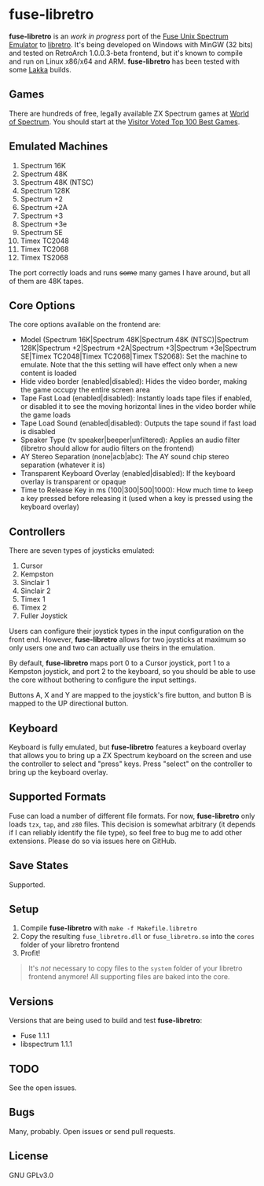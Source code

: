 # fuse-libretro

**fuse-libretro** is an *work in progress* port of the [Fuse Unix Spectrum Emulator](http://fuse-emulator.sourceforge.net/) to [libretro](http://www.libretro.com/). It's being developed on Windows with MinGW (32 bits) and tested on RetroArch 1.0.0.3-beta frontend, but it's known to compile and run on
Linux x86/x64 and ARM. **fuse-libretro** has been tested with some [Lakka](http://www.lakka.tv/) builds.

## Games

There are hundreds of free, legally available ZX Spectrum games at [World of Spectrum](http://www.worldofspectrum.org/). You should start at the [Visitor Voted Top 100 Best Games](http://www.worldofspectrum.org/bestgames.html).

## Emulated Machines

1. Spectrum 16K
1. Spectrum 48K
1. Spectrum 48K (NTSC)
1. Spectrum 128K
1. Spectrum +2
1. Spectrum +2A
1. Spectrum +3
1. Spectrum +3e
1. Spectrum SE
1. Timex TC2048
1. Timex TC2068
1. Timex TS2068

The port correctly loads and runs ~~some~~ many games I have around, but all of them are 48K tapes.

## Core Options

The core options available on the frontend are:

* Model (Spectrum 16K|Spectrum 48K|Spectrum 48K (NTSC)|Spectrum 128K|Spectrum +2|Spectrum +2A|Spectrum +3|Spectrum +3e|Spectrum SE|Timex TC2048|Timex TC2068|Timex TS2068): Set the machine to emulate. Note that the this setting will have effect only when a new content is loaded
* Hide video border (enabled|disabled): Hides the video border, making the game occupy the entire screen area
* Tape Fast Load (enabled|disabled): Instantly loads tape files if enabled, or disabled it to see the moving horizontal lines in the video border while the game loads
* Tape Load Sound (enabled|disabled): Outputs the tape sound if fast load is disabled
* Speaker Type (tv speaker|beeper|unfiltered): Applies an audio filter (libretro should allow for audio filters on the frontend)
* AY Stereo Separation (none|acb|abc): The AY sound chip stereo separation (whatever it is)
* Transparent Keyboard Overlay (enabled|disabled): If the keyboard overlay is transparent or opaque
* Time to Release Key in ms (100|300|500|1000): How much time to keep a key pressed before releasing it (used when a key is pressed using the keyboard overlay)

## Controllers

There are seven types of joysticks emulated:

1. Cursor
1. Kempston
1. Sinclair 1
1. Sinclair 2
1. Timex 1
1. Timex 2
1. Fuller Joystick

Users can configure their joystick types in the input configuration on the front end. However, **fuse-libretro** allows for two joysticks at maximum so only users one and two can actually use theirs in the emulation.

By default, **fuse-libretro** maps port 0 to a Cursor joystick, port 1 to a Kempston joystick, and port 2 to the keyboard, so you should be able to use the core without bothering to configure the input settings.

Buttons A, X and Y are mapped to the joystick's fire button, and button B is mapped to the UP directional button.

## Keyboard

Keyboard is fully emulated, but **fuse-libretro** features a keyboard overlay that allows you to bring up a ZX Spectrum keyboard on the screen and use the controller to select and "press" keys. Press "select" on the controller to bring up the keyboard overlay.

## Supported Formats

Fuse can load a number of different file formats. For now, **fuse-libretro** only loads `tzx`, `tap`, and `z80` files. This decision is somewhat arbitrary (it depends if I can reliably identify the file type), so feel free to bug me to add other extensions. Please do so via issues here on GitHub.

## Save States

Supported.

## Setup

1. Compile **fuse-libretro** with `make -f Makefile.libretro`
1. Copy the resulting `fuse_libretro.dll` or `fuse_libretro.so` into the `cores` folder of your libretro frontend
1. Profit!

> It's *not* necessary to copy files to the `system` folder of your libretro frontend anymore! All supporting files are baked into the core.

## Versions

Versions that are being used to build and test **fuse-libretro**:

* Fuse 1.1.1
* libspectrum 1.1.1

## TODO

See the open issues.

## Bugs

Many, probably. Open issues or send pull requests.

## License

GNU GPLv3.0
